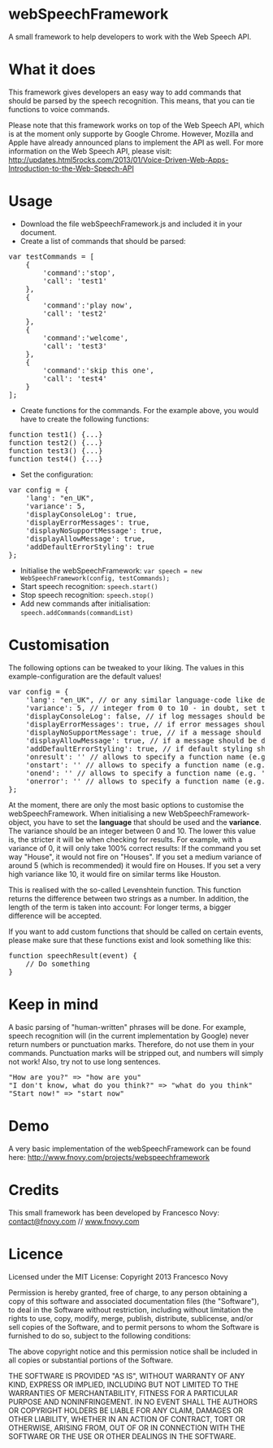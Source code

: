 ﻿webSpeechFramework
==================

A small framework to help developers to work with the Web Speech API.

What it does
==================
This framework gives developers an easy way to add commands that should be parsed by the speech recognition. This means, that you can tie functions to voice commands.

Please note that this framework works on top of the Web Speech API, which is at the moment only supporte by Google Chrome. However, Mozilla and Apple have already announced plans to implement the API as well.
For more information on the Web Speech API, please visit: http://updates.html5rocks.com/2013/01/Voice-Driven-Web-Apps-Introduction-to-the-Web-Speech-API

Usage
==================
* Download the file webSpeechFramework.js and included it in your document.
* Create a list of commands that should be parsed:
<pre>var testCommands = [
	{
		'command':'stop',
		'call': 'test1'
	},
	{
		'command':'play now',
		'call': 'test2'
	},
	{
		'command':'welcome',
		'call': 'test3'
	},
	{
		'command':'skip this one',
		'call': 'test4'
	}
];</pre>
* Create functions for the commands. For the example above, you would have to create the following functions:
<pre>
function test1() {...}
function test2() {...}
function test3() {...}
function test4() {...}
</pre>
* Set the configuration:
<pre>
var config = {
	'lang': "en_UK",
	'variance': 5,
	'displayConsoleLog': true,
	'displayErrorMessages': true,
	'displayNoSupportMessage': true,
	'displayAllowMessage': true,
	'addDefaultErrorStyling': true
};	
</pre>
* Initialise the webSpeechFramework:  ```var speech = new WebSpeechFramework(config, testCommands);```
* Start speech recognition: ```speech.start()```
* Stop speech recognition: ```speech.stop()```
* Add new commands after initialisation: ```speech.addCommands(commandList)```

Customisation
==================
The following options can be tweaked to your liking. 
The values in this example-configuration are the default values!
<pre>
var config = {
	'lang': "en_UK", // or any similar language-code like de_DE
	'variance': 5, // integer from 0 to 10 - in doubt, set to 5
	'displayConsoleLog': false, // if log messages should be displayed in the console
	'displayErrorMessages': true, // if error messages should be displayed
	'displayNoSupportMessage': true, // if a message should be displayed when no support is detected
	'displayAllowMessage': true, // if a message should be displayed to tell the user to allow microphone access
	'addDefaultErrorStyling': true, // if default styling should be added to the error messages
	'onresult': '' // allows to specify a function name (e.g. 'speechResult') that will be called when a result is returned
	'onstart': '' // allows to specify a function name (e.g. 'speechStart') that will be called when speech recognition starts
	'onend': '' // allows to specify a function name (e.g. 'speechEnd') that will be called when speech recognition ends
	'onerror': '' // allows to specify a function name (e.g. 'speechError') that will be called when an error occurs
};	
</pre>
At the moment, there are only the most basic options to customise the webSpeechFramework. 
When initialising a new WebSpeechFramework-object, you have to set the **language** that should be used and the **variance**. 
The variance should be an integer between 0 and 10. 
The lower this value is, the stricter it will be when checking for results. 
For example, with a variance of 0, it will only take 100% correct results: If the command you set way "House", it would not fire on "Houses". 
If you set a medium variance of around 5 (which is recommended) it would fire on Houses. 
If you set a very high variance like 10, it would fire on similar terms like Houston.

This is realised with the so-called Levenshtein function. This function returns the difference between two strings as a number. 
In addition, the length of the term is taken into account: For longer terms, a bigger difference will be accepted.

If you want to add custom functions that should be called on certain events, please make sure that these functions exist and look something like this:
<pre>
function speechResult(event) {
	// Do something
}
</pre>

Keep in mind
==================
A basic parsing of "human-written" phrases will be done. For example, speech recognition will (in the current implementation by Google) never return numbers or punctuation marks.
Therefore, do not use them in your commands. Punctuation marks will be stripped out, and numbers will simply not work! Also, try not to use long sentences.
<pre>
"How are you?" => "how are you"
"I don't know, what do you think?" => "what do you think"
"Start now!" => "start now"
</pre>

Demo
==================
A very basic implementation of the webSpeechFramework can be found here: http://www.fnovy.com/projects/webspeechframework

Credits
==================
This small framework has been developed by Francesco Novy: contact@fnovy.com // www.fnovy.com


Licence
==================
Licensed under the MIT License:
Copyright 2013 Francesco Novy

Permission is hereby granted, free of charge, to any person obtaining
a copy of this software and associated documentation files (the
"Software"), to deal in the Software without restriction, including
without limitation the rights to use, copy, modify, merge, publish,
distribute, sublicense, and/or sell copies of the Software, and to
permit persons to whom the Software is furnished to do so, subject to
the following conditions:

The above copyright notice and this permission notice shall be
included in all copies or substantial portions of the Software.

THE SOFTWARE IS PROVIDED "AS IS", WITHOUT WARRANTY OF ANY KIND,
EXPRESS OR IMPLIED, INCLUDING BUT NOT LIMITED TO THE WARRANTIES OF
MERCHANTABILITY, FITNESS FOR A PARTICULAR PURPOSE AND
NONINFRINGEMENT. IN NO EVENT SHALL THE AUTHORS OR COPYRIGHT HOLDERS BE
LIABLE FOR ANY CLAIM, DAMAGES OR OTHER LIABILITY, WHETHER IN AN ACTION
OF CONTRACT, TORT OR OTHERWISE, ARISING FROM, OUT OF OR IN CONNECTION
WITH THE SOFTWARE OR THE USE OR OTHER DEALINGS IN THE SOFTWARE.